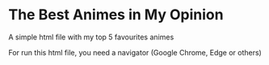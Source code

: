 # The Best Animes in My Opinion

A simple html file with my top 5 favourites animes

For run this html file, you need a navigator (Google Chrome, Edge or others)
